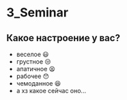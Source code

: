 # 3_Seminar

## Какое настроение у вас?
* веселое :smiley:
* грустное :unamused:
* апатичное :tired_face:
* рабочее :hushed:
* чемоданное :satisfied:
* а хз какое сейчас оно...

